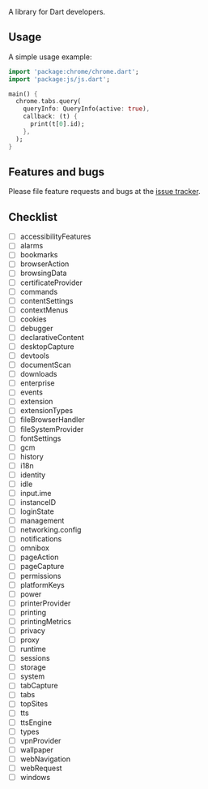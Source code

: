 A library for Dart developers.

## Usage

A simple usage example:

```dart
import 'package:chrome/chrome.dart';
import 'package:js/js.dart';

main() {
  chrome.tabs.query(
    queryInfo: QueryInfo(active: true),
    callback: (t) {
      print(t[0].id);
    },
  );
}
```

## Features and bugs

Please file feature requests and bugs at the [issue tracker][tracker].

[tracker]: https://github.com/NazarKalytiuk/chrome.dart/issues/new/choose

## Checklist

- [ ] accessibilityFeatures
- [ ] alarms
- [ ] bookmarks
- [ ] browserAction
- [ ] browsingData
- [ ] certificateProvider
- [ ] commands
- [ ] contentSettings
- [ ] contextMenus
- [ ] cookies
- [ ] debugger
- [ ] declarativeContent
- [ ] desktopCapture
- [ ] devtools
- [ ] documentScan
- [ ] downloads
- [ ] enterprise
- [ ] events
- [ ] extension
- [ ] extensionTypes
- [ ] fileBrowserHandler
- [ ] fileSystemProvider
- [ ] fontSettings
- [ ] gcm
- [ ] history
- [ ] i18n
- [ ] identity
- [ ] idle
- [ ] input.ime
- [ ] instanceID
- [ ] loginState
- [ ] management
- [ ] networking.config
- [ ] notifications
- [ ] omnibox
- [ ] pageAction
- [ ] pageCapture
- [ ] permissions
- [ ] platformKeys
- [ ] power
- [ ] printerProvider
- [ ] printing
- [ ] printingMetrics
- [ ] privacy
- [ ] proxy
- [ ] runtime
- [ ] sessions
- [ ] storage
- [ ] system
- [ ] tabCapture
- [ ] tabs
- [ ] topSites
- [ ] tts
- [ ] ttsEngine
- [ ] types
- [ ] vpnProvider
- [ ] wallpaper
- [ ] webNavigation
- [ ] webRequest
- [ ] windows
